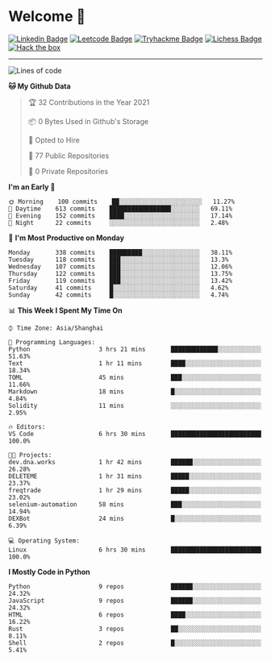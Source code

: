 # Welcome 👋

[![Linkedin Badge](https://img.shields.io/badge/-PedroTorres-blue?style=flat-square&logo=Linkedin&logoColor=white&link=https://www.linkedin.com/in/PedroTorres/)](https://www.linkedin.com/in/pedro-torres-cruz/)
[![Leetcode Badge](https://img.shields.io/badge/profile-leetcode-green)](https://leetcode.com/corfucinas/)
[![Tryhackme Badge](https://img.shields.io/badge/profile-tryhackme-blue)](https://tryhackme.com/p/Corfucinas/)
[![Lichess Badge](https://img.shields.io/badge/challenge_me-lichess-yellow)](https://lichess.org/@/Corfucinas)
[![Hack the box](https://img.shields.io/badge/hack_the_box-profile-red)](https://www.hackthebox.eu/profile/375826)

---

<!--START_SECTION:waka-->
![Lines of code](https://img.shields.io/badge/From%20Hello%20World%20I%27ve%20Written-1.4%20million%20lines%20of%20code-blue)

**🐱 My Github Data** 

> 🏆 32 Contributions in the Year 2021
 > 
> 📦 0 Bytes Used in Github's Storage 
 > 
> 💼 Opted to Hire
 > 
> 📜 77 Public Repositories 
 > 
> 🔑 0 Private Repositories  
 > 
**I'm an Early 🐤** 

```text
🌞 Morning    100 commits    ██░░░░░░░░░░░░░░░░░░░░░░░   11.27% 
🌆 Daytime    613 commits    █████████████████░░░░░░░░   69.11% 
🌃 Evening    152 commits    ████░░░░░░░░░░░░░░░░░░░░░   17.14% 
🌙 Night      22 commits     ░░░░░░░░░░░░░░░░░░░░░░░░░   2.48%

```
📅 **I'm Most Productive on Monday** 

```text
Monday       338 commits    █████████░░░░░░░░░░░░░░░░   38.11% 
Tuesday      118 commits    ███░░░░░░░░░░░░░░░░░░░░░░   13.3% 
Wednesday    107 commits    ███░░░░░░░░░░░░░░░░░░░░░░   12.06% 
Thursday     122 commits    ███░░░░░░░░░░░░░░░░░░░░░░   13.75% 
Friday       119 commits    ███░░░░░░░░░░░░░░░░░░░░░░   13.42% 
Saturday     41 commits     █░░░░░░░░░░░░░░░░░░░░░░░░   4.62% 
Sunday       42 commits     █░░░░░░░░░░░░░░░░░░░░░░░░   4.74%

```


📊 **This Week I Spent My Time On** 

```text
⌚︎ Time Zone: Asia/Shanghai

💬 Programming Languages: 
Python                   3 hrs 21 mins       █████████████░░░░░░░░░░░░   51.63% 
Text                     1 hr 11 mins        ████░░░░░░░░░░░░░░░░░░░░░   18.34% 
TOML                     45 mins             ███░░░░░░░░░░░░░░░░░░░░░░   11.66% 
Markdown                 18 mins             █░░░░░░░░░░░░░░░░░░░░░░░░   4.84% 
Solidity                 11 mins             ░░░░░░░░░░░░░░░░░░░░░░░░░   2.95%

🔥 Editors: 
VS Code                  6 hrs 30 mins       █████████████████████████   100.0%

🐱‍💻 Projects: 
dev.dna.works            1 hr 42 mins        ██████░░░░░░░░░░░░░░░░░░░   26.28% 
DELETEME                 1 hr 31 mins        █████░░░░░░░░░░░░░░░░░░░░   23.37% 
freqtrade                1 hr 29 mins        █████░░░░░░░░░░░░░░░░░░░░   23.02% 
selenium-automation      58 mins             ███░░░░░░░░░░░░░░░░░░░░░░   14.94% 
DEXBot                   24 mins             █░░░░░░░░░░░░░░░░░░░░░░░░   6.39%

💻 Operating System: 
Linux                    6 hrs 30 mins       █████████████████████████   100.0%

```

**I Mostly Code in Python** 

```text
Python                   9 repos             ██████░░░░░░░░░░░░░░░░░░░   24.32% 
JavaScript               9 repos             ██████░░░░░░░░░░░░░░░░░░░   24.32% 
HTML                     6 repos             ████░░░░░░░░░░░░░░░░░░░░░   16.22% 
Rust                     3 repos             ██░░░░░░░░░░░░░░░░░░░░░░░   8.11% 
Shell                    2 repos             █░░░░░░░░░░░░░░░░░░░░░░░░   5.41%

```



<!--END_SECTION:waka-->
